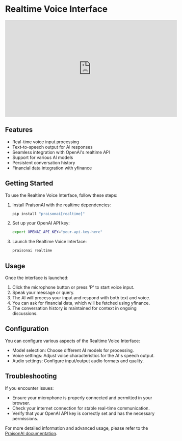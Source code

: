 # Realtime Voice Interface

<iframe width="560" height="315" src="https://www.youtube.com/embed/frRHfevTCSw" title="YouTube video player" frameborder="0" allow="accelerometer; autoplay; clipboard-write; encrypted-media; gyroscope; picture-in-picture" allowfullscreen></iframe>

## Features

- Real-time voice input processing
- Text-to-speech output for AI responses
- Seamless integration with OpenAI's realtime API
- Support for various AI models
- Persistent conversation history
- Financial data integration with yfinance

## Getting Started

To use the Realtime Voice Interface, follow these steps:

1. Install PraisonAI with the realtime dependencies:
   ```bash
   pip install "praisonai[realtime]"
   ```

2. Set up your OpenAI API key:
   ```bash
   export OPENAI_API_KEY="your-api-key-here"
   ```

3. Launch the Realtime Voice Interface:
   ```bash
   praisonai realtime
   ```

## Usage

Once the interface is launched:

1. Click the microphone button or press 'P' to start voice input.
2. Speak your message or query.
3. The AI will process your input and respond with both text and voice.
4. You can ask for financial data, which will be fetched using yfinance.
5. The conversation history is maintained for context in ongoing discussions.

## Configuration

You can configure various aspects of the Realtime Voice Interface:

- Model selection: Choose different AI models for processing.
- Voice settings: Adjust voice characteristics for the AI's speech output.
- Audio settings: Configure input/output audio formats and quality.

## Troubleshooting

If you encounter issues:

- Ensure your microphone is properly connected and permitted in your browser.
- Check your internet connection for stable real-time communication.
- Verify that your OpenAI API key is correctly set and has the necessary permissions.

For more detailed information and advanced usage, please refer to the [PraisonAI documentation](https://docs.praison.ai).